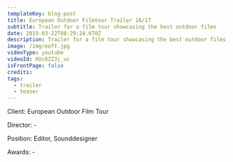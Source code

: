 ```yaml
---
templateKey: blog-post
title: European Outdoor Filmtour Trailer 16/17
subtitle: Trailer for a film tour showcasing the best outdoor films
date: 2019-03-22T08:29:24.670Z
description: Trailer for a film tour showcasing the best outdoor films
image: /img/eoft.jpg
videoType: youtube
videoId: KUc6ZZ3j_uc
isFrontPage: false
credits:
tags:
  - trailer
  - teaser
---
```

Client: European Outdoor Film Tour

Director: -

Position: Editor, Sounddesigner

Awards: -
